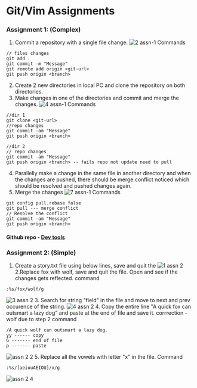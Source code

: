 # Git/Vim Assignments

### Assignment 1: (Complex)
1. Commit a repository with a single file change.
   ![2 assn-1](https://github.com/Sharath15eUR/0xAQ/assets/88236255/d0afd8c7-fa43-4f9a-aa3d-986681f7f933)
Commands
```git
// files changes
git add .
git commit -m "Message"
git remote add origin <git-url>
git push origin <branch>
```
2. Create 2 new directories in local PC and clone the repository on both directories.
3. Make changes in one of the directories and commit and merge the changes.
   ![4 assn-1](https://github.com/Sharath15eUR/0xAQ/assets/88236255/06c7e752-c71a-4bcd-8089-28727d1a2b8a)
Commands
```git
//dir 1
git clone <git-url>
//repo changes
git commit -am "Message"
git push origin <branch>

//dir 2
// repo changes
git commit -am "Message"
git push origin <branch> -- fails repo not update need to pull
```

4. Parallelly make a change in the same file in another directory and when the changes are pushed, there should be merge conflict noticed which should be resolved and pushed changes again.
5. Merge the changes
   ![7 assn-1](https://github.com/Sharath15eUR/0xAQ/assets/88236255/0d77343f-37b2-4b13-81de-bcc87afd2215)
Commands
```git
git config pull.rebase false
git pull --- merge conflict
// Resolve the conflict
git commit -am "Message"
git push origin <branch>
```
#### Github repo - [Dev tools](https://github.com/0xAQ/dev-tools)

### Assignment 2: (Simple)


1. Create a story.txt file using below lines, save and quit the 
  ![1 assn 2](https://github.com/Sharath15eUR/0xAQ/assets/88236255/b3acd7ee-19ec-47c7-94a4-2b255d65a656)
2.Replace fox with wolf, save and quit the file. Open and see if the changes gets reflected.
  command
```vim
:%s/fox/wolf/g
```
  ![3 assn 2](https://github.com/Sharath15eUR/0xAQ/assets/88236255/abe1b169-8baf-41f3-92c4-a60792495bb6)
3. Search for string "field" in the file and move to next and prev occurence of the string.
![4 assn 2](https://github.com/Sharath15eUR/0xAQ/assets/88236255/85b38e2e-7a3b-4de6-959c-08d896413dc8)
4. Copy the entire line "A quick fox can outsmart a lazy dog" and paste at the end of file and save it. corrrection - wolf due to step 2
command 
```vim
/A quick wolf can outsmart a lazy dog.
yy ------ copy
G ------- end of file
p ------- paste
```
![assn 2 2](https://github.com/Sharath15eUR/0xAQ/assets/88236255/7b81002a-dccb-4bca-a5e3-1cc137723f08)
5. Replace all the vowels with letter "x" in the file.
Command
```vim
:%s/[aeiouAEIOU]/x/g
```
![assn 2 4](https://github.com/Sharath15eUR/0xAQ/assets/88236255/7c8b69a8-23f0-487b-9c2e-db2bfd52092c)

